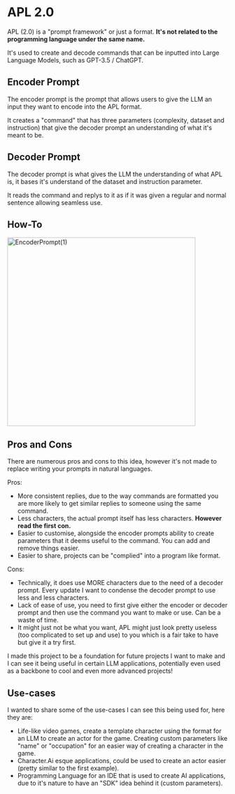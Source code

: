 # APL 2.0

APL (2.0) is a "prompt framework" or just a format. **It's not related to the programming language under the same name.**

It's used to create and decode commands that can be inputted into Large Language Models, such as GPT-3.5 / ChatGPT.

## Encoder Prompt

The encoder prompt is the prompt that allows users to give the LLM an input they want to encode into the APL format.

It creates a "command" that has three parameters (complexity, dataset and instruction) that give the decoder prompt an understanding of what it's meant to be.

## Decoder Prompt

The decoder prompt is what gives the LLM the understanding of what APL is, it bases it's understand of the dataset and instruction parameter.

It reads the command and replys to it as if it was given a regular and normal sentence allowing seamless use.

## How-To

<img width="430" alt="EncoderPrompt(1)" src="https://github.com/triple-alt/apl-pf/assets/149606011/03714b68-1bfe-4d68-9741-1da4cf866eab">



## Pros and Cons


There are numerous pros and cons to this idea, however it's not made to replace writing your prompts in natural languages.

Pros:
- More consistent replies, due to the way commands are formatted you are more likely to get similar replies to someone using the same command.
- Less characters, the actual prompt itself has less characters. **However read the first con.**
- Easier to customise, alongside the encoder prompts ability to create parameters that it deems useful to the command. You can add and remove things easier.
- Easier to share, projects can be "complied" into a program like format.

Cons:
- Technically, it does use MORE characters due to the need of a decoder prompt. Every update I want to condense the decoder prompt to use less and less characters.
- Lack of ease of use, you need to first give either the encoder or decoder prompt and then use the command you want to make or use. Can be a waste of time.
- It might just not be what you want, APL might just look pretty useless (too complicated to set up and use) to you which is a fair take to have but give it a try first.

I made this project to be a foundation for future projects I want to make and I can see it being useful in certain LLM applications, potentially even used as a backbone to cool and even more advanced projects!

## Use-cases

I wanted to share some of the use-cases I can see this being used for, here they are:

- Life-like video games, create a template character using the format for an LLM to create an actor for the game. Creating custom parameters like "name" or "occupation" for an easier way of creating a character in the game.
- Character.Ai esque applications, could be used to create an actor easier (pretty similar to the first example).
- Programming Language for an IDE that is used to create AI applications, due to it's nature to have an "SDK" idea behind it (custom parameters).
